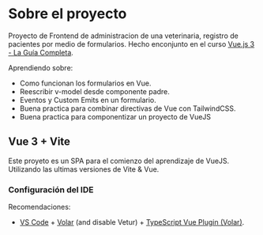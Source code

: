 # Sobre el proyecto

Proyecto de Frontend de administracion de una veterinaria, registro de pacientes por medio de formularios. Hecho enconjunto en el curso [Vue.js 3 - La Guía Completa](https://www.udemy.com/course/vuejs-la-guia-completa-composition-pinia-mevn-creando-proyectos-reales/).

Aprendiendo sobre: 
- Como funcionan los formularios en Vue.
- Reescribir v-model desde componente padre.
- Eventos y Custom Emits en un formulario.
- Buena practica para combinar directivas de Vue con TailwindCSS.
- Buena practica para componentizar un proyecto de VueJS

## Vue 3 + Vite

Este proyeto es un SPA para el comienzo del aprendizaje de VueJS. Utilizando las ultimas versiones de Vite & Vue.

### Configuración del IDE

Recomendaciones:
- [VS Code](https://code.visualstudio.com/) + [Volar](https://marketplace.visualstudio.com/items?itemName=Vue.volar) (and disable Vetur) + [TypeScript Vue Plugin (Volar)](https://marketplace.visualstudio.com/items?itemName=Vue.vscode-typescript-vue-plugin).
